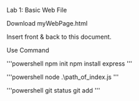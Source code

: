 Lab 1: Basic Web File

Download myWebPage.html

Insert front & back to this document.

Use Command 

'''powershell
npm init
npm install express
'''

'''powershell
node .\path_of_index.js
'''

'''powershell
git status
git add
'''